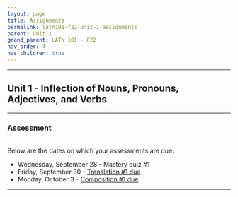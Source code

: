 ```yaml
---
layout: page
title: Assignments
permalink: latn101-f22-unit-1-assignments
parent: Unit 1
grand_parent: LATN 101 - F22
nav_order: 4
has_children: true
---
```


***

## Unit 1 - Inflection of Nouns, Pronouns, Adjectives, and Verbs

***

### Assessment
&nbsp;  
Below are the dates on which your assessments are due:
- Wednesday, September 28 - Mastery quiz #1
- Friday, September 30 - [Translation #1 due](https://docs.google.com/document/d/1FkHv_2zkcwAV2-rCrWA4C5DN5GuWUcEmhE75zYLdRTE/edit)
- Monday, October 3 - [Composition #1 due](https://docs.google.com/document/d/1iUN1cLtUrNO34YJvrPz4ITHmsWGdxznKqQEYk_DjMFk/edit)

***
